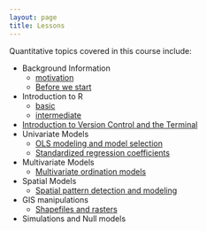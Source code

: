 ```yaml
---
layout: page
title: Lessons
---
```

Quantitative topics covered in this course include:

* Background Information
    - <a href='./motivation.html'>motivation</a>
    - <a href='./00-before-we-start.html'>Before we start</a>
* Introduction to R
    - <a href='./R_introduction.html'>basic</a> 
    - <a href='./R_intermediate.html'>intermediate</a>
* [Introduction to Version Control and the Terminal](./git_introduction)
* Univariate Models
    - <a href='./univariate_models.html'>OLS modeling and model selection</a>
    - <a href='./standardized_beta_coefficients.html'>Standardized regression coefficients</a>
* Multivariate Models
    - <a href='./multivariate_models.html'>Multivariate ordination models</a>
* Spatial Models
    - <a href='./spatial_models.html'>Spatial pattern detection and modeling</a>
* GIS manipulations
    - <a href='./shapefiles_and_rasters.html'>Shapefiles and rasters</a>
* Simulations and Null models
